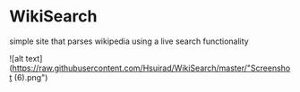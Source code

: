 # WikiSearch
simple site that parses wikipedia using a live search functionality



![alt text](https://raw.githubusercontent.com/Hsuirad/WikiSearch/master/"Screenshot (6).png")
